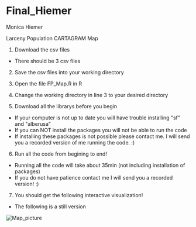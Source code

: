 # Final_Hiemer
Monica Hiemer

Larceny Population CARTAGRAM Map

1. Download the csv files
  - There should be 3 csv files 
2. Save the csv files into your working directory 

3. Open the file FP_Map.R in R  
4. Change the working directory in line 3 to your desired directory 
5. Download all the librarys before you begin
  - If your computer is not up to date you will have trouble installing "sf" and "alberusa"
  - If you can NOT install the packages you will not be able to run the code
  - If installing these packages is not possible please contact me. 
    I will send you a recorded version of me running the code. :)
6. Run all the code from begining to end!
  - Running all the code will take about 35min (not including installation of packages)
  - If you do not have patience contact me I will send you a recorded version! :)
7. You should get the following interactive visualization!
  - The following is a still version

![Map_picture](https://user-images.githubusercontent.com/42781599/118755291-7287d900-b81d-11eb-81aa-eb77fffacfab.png)
